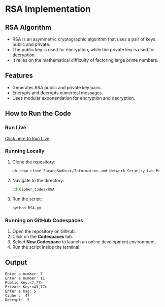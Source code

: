 # RSA Implementation

## RSA Algorithm
- RSA is an asymmetric cryptographic algorithm that uses a pair of keys: public and private.
- The public key is used for encryption, while the private key is used for decryption.
- It relies on the mathematical difficulty of factoring large prime numbers.

## Features
- Generates RSA public and private key pairs.
- Encrypts and decrypts numerical messages.
- Uses modular exponentiation for encryption and decryption.

## How to Run the Code

### Run Live
[Click here to Run Live](https://colab.research.google.com/drive/194ifnb6jg33XO4_Xrx_KyiH8i4Bzei7C?usp=sharing)

### Running Locally
1. Clone the repository:
   ```sh
   gh repo clone SarangSudheer/Information_and_Network_Security_Lab_Programs
   ```
2. Navigate to the directory:
   ```sh
   cd Cipher_Codes/RSA
   ```
3. Run the script:
   ```sh
   python RSA.py
   ```

### Running on GitHub Codespaces
1. Open the repository on GitHub.
2. Click on the **Codespaces** tab.
3. Select **New Codespace** to launch an online development environment.
4. Run the script inside the terminal.

## Output
```
Enter a number: 7
Enter a number: 11
Public Key:<7,77>
Private Key:<43,77>
Enter a msg: 5
Cipher:  47
Decrypt:  5
```


